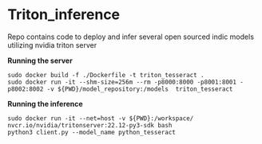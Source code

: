 # Triton_inference
Repo contains code to deploy and infer several open sourced indic models utilizing nvidia triton server

**Running the server**

```shell
sudo docker build -f ./Dockerfile -t triton_tesseract .
sudo docker run -it --shm-size=256m --rm -p8000:8000 -p8001:8001 -p8002:8002 -v ${PWD}/model_repository:/models  triton_tesseract
```


**Running the inference**

```shell
sudo docker run -it --net=host -v ${PWD}:/workspace/ nvcr.io/nvidia/tritonserver:22.12-py3-sdk bash
python3 client.py --model_name python_tesseract
```
